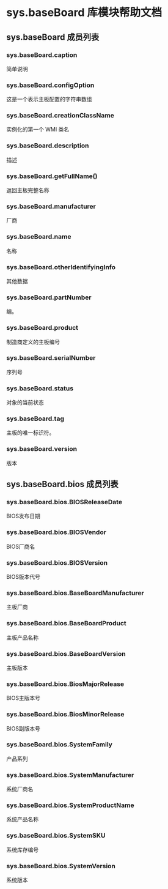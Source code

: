 # sys.baseBoard 库模块帮助文档

<a id="sys.baseBoard"></a>
## sys.baseBoard 成员列表


<a id="sys.baseBoard.caption"></a>
### sys.baseBoard.caption 
 简单说明

<a id="sys.baseBoard.configOption"></a>
### sys.baseBoard.configOption 
 这是一个表示主板配置的字符串数组

<a id="sys.baseBoard.creationClassName"></a>
### sys.baseBoard.creationClassName 
 实例化的第一个 WMI 类名

<a id="sys.baseBoard.description"></a>
### sys.baseBoard.description 
 描述

<a id="sys.baseBoard.getFullName"></a>
### sys.baseBoard.getFullName() 
 返回主板完整名称

<a id="sys.baseBoard.manufacturer"></a>
### sys.baseBoard.manufacturer 
 厂商

<a id="sys.baseBoard.name"></a>
### sys.baseBoard.name 
 名称

<a id="sys.baseBoard.otherIdentifyingInfo"></a>
### sys.baseBoard.otherIdentifyingInfo 
 其他数据

<a id="sys.baseBoard.partNumber"></a>
### sys.baseBoard.partNumber 
 编。

<a id="sys.baseBoard.product"></a>
### sys.baseBoard.product 
 制造商定义的主板编号

<a id="sys.baseBoard.serialNumber"></a>
### sys.baseBoard.serialNumber 
 序列号

<a id="sys.baseBoard.status"></a>
### sys.baseBoard.status 
 对象的当前状态

<a id="sys.baseBoard.tag"></a>
### sys.baseBoard.tag 
 主板的唯一标识符。

<a id="sys.baseBoard.version"></a>
### sys.baseBoard.version 
 版本

<a id="sys.baseBoard.bios"></a>
## sys.baseBoard.bios 成员列表


<a id="sys.baseBoard.bios.BIOSReleaseDate"></a>
### sys.baseBoard.bios.BIOSReleaseDate 
 BIOS发布日期

<a id="sys.baseBoard.bios.BIOSVendor"></a>
### sys.baseBoard.bios.BIOSVendor 
 BIOS厂商名

<a id="sys.baseBoard.bios.BIOSVersion"></a>
### sys.baseBoard.bios.BIOSVersion 
 BIOS版本代号

<a id="sys.baseBoard.bios.BaseBoardManufacturer"></a>
### sys.baseBoard.bios.BaseBoardManufacturer 
 主板厂商

<a id="sys.baseBoard.bios.BaseBoardProduct"></a>
### sys.baseBoard.bios.BaseBoardProduct 
 主板产品名称

<a id="sys.baseBoard.bios.BaseBoardVersion"></a>
### sys.baseBoard.bios.BaseBoardVersion 
 主板版本

<a id="sys.baseBoard.bios.BiosMajorRelease"></a>
### sys.baseBoard.bios.BiosMajorRelease 
 BIOS主版本号

<a id="sys.baseBoard.bios.BiosMinorRelease"></a>
### sys.baseBoard.bios.BiosMinorRelease 
 BIOS副版本号

<a id="sys.baseBoard.bios.SystemFamily"></a>
### sys.baseBoard.bios.SystemFamily 
 产品系列

<a id="sys.baseBoard.bios.SystemManufacturer"></a>
### sys.baseBoard.bios.SystemManufacturer 
 系统厂商名

<a id="sys.baseBoard.bios.SystemProductName"></a>
### sys.baseBoard.bios.SystemProductName 
 系统产品名称

<a id="sys.baseBoard.bios.SystemSKU"></a>
### sys.baseBoard.bios.SystemSKU 
 系统库存编号

<a id="sys.baseBoard.bios.SystemVersion"></a>
### sys.baseBoard.bios.SystemVersion 
 系统版本
